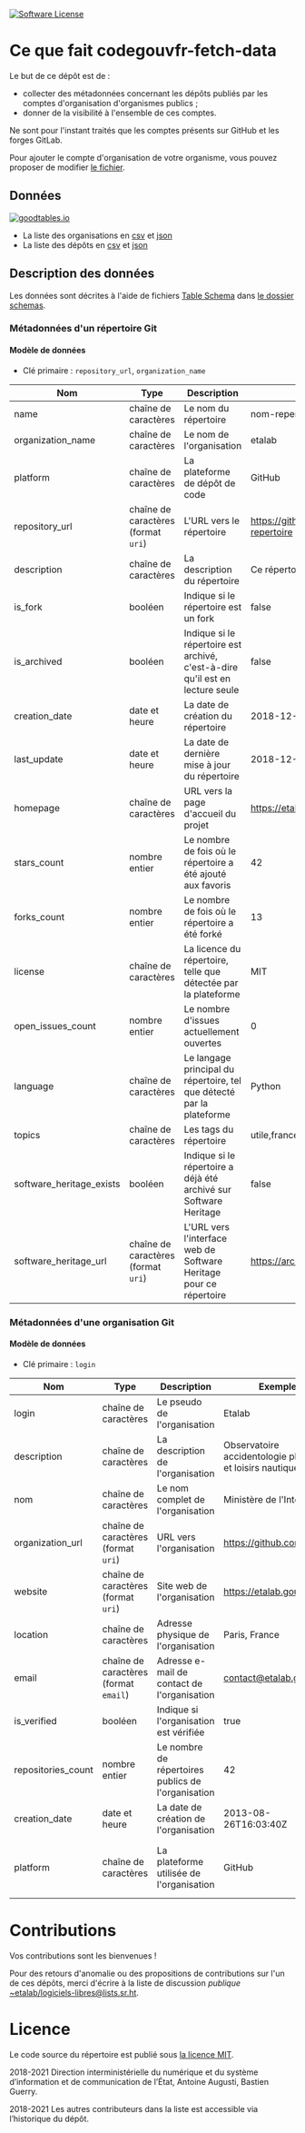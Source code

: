 [![Software License](https://img.shields.io/badge/Licence-MIT-orange.svg?style=flat-square)](https://git.sr.ht/~etalab/codegouvfr-fetch-data/tree/master/item/LICENSE.md)

# Ce que fait codegouvfr-fetch-data

Le but de ce dépôt est de :

- collecter des métadonnées concernant les dépôts publiés par les comptes d'organisation d'organismes publics ;
- donner de la visibilité à l'ensemble de ces comptes.

Ne sont pour l'instant traités que les comptes présents sur GitHub et les forges GitLab.

Pour ajouter le compte d'organisation de votre organisme, vous pouvez proposer de modifier [le fichier](https://git.sr.ht/~etalab/codegouvfr-sources/blob/master/comptes-organismes-publics).

## Données

[![goodtables.io](https://goodtables.io/badge/github/etalab/data-codes-sources-fr.svg)](https://goodtables.io/github/etalab/data-codes-sources-fr)

- La liste des organisations en [csv](/data/organizations/csv/all.csv) et [json](/data/organizations/json/all.json)
- La liste des dépôts en [csv](/data/repositories/csv/all.csv) et [json](/data/repositories/json/all.json)

## Description des données

Les données sont décrites à l'aide de fichiers [Table Schema](https://frictionlessdata.io/specs/table-schema/) dans [le dossier schemas](./schemas/).

### Métadonnées d'un répertoire Git

#### Modèle de données

- Clé primaire : `repository_url`, `organization_name`

| Nom                      | Type                                | Description                                                                   | Exemple                                  | Propriétés                                     |
|--------------------------|-------------------------------------|-------------------------------------------------------------------------------|------------------------------------------|------------------------------------------------|
| name                     | chaîne de caractères                | Le nom du répertoire                                                          | nom-repertoire                           | Valeur obligatoire                             |
| organization_name        | chaîne de caractères                | Le nom de l'organisation                                                      | etalab                                   | Valeur obligatoire                             |
| platform                 | chaîne de caractères                | La plateforme de dépôt de code                                                | GitHub                                   | Valeur obligatoire, autorisées : GitHub,GitLab |
| repository_url           | chaîne de caractères (format `uri`) | L'URL vers le répertoire                                                      | https://github.com/etalab/nom-repertoire | Valeur obligatoire                             |
| description              | chaîne de caractères                | La description du répertoire                                                  | Ce répertoire est utile                  | Valeur optionnelle                             |
| is_fork                  | booléen                             | Indique si le répertoire est un fork                                          | false                                    | Valeur obligatoire                             |
| is_archived              | booléen                             | Indique si le répertoire est archivé, c'est-à-dire qu'il est en lecture seule | false                                    | Valeur obligatoire                             |
| creation_date            | date et heure                       | La date de création du répertoire                                             | 2018-12-01T20:00:55Z                     | Valeur obligatoire                             |
| last_update              | date et heure                       | La date de dernière mise à jour du répertoire                                 | 2018-12-01T20:00:55Z                     | Valeur obligatoire                             |
| homepage                 | chaîne de caractères                | URL vers la page d'accueil du projet                                          | https://etalab.gouv.fr                   | Valeur optionnelle                             |
| stars_count              | nombre entier                       | Le nombre de fois où le répertoire a été ajouté aux favoris                   | 42                                       | Valeur obligatoire, Valeur minimale : 0        |
| forks_count              | nombre entier                       | Le nombre de fois où le répertoire a été forké                                | 13                                       | Valeur obligatoire, Valeur minimale : 0        |
| license                  | chaîne de caractères                | La licence du répertoire, telle que détectée par la plateforme                | MIT                                      | Valeur optionnelle                             |
| open_issues_count        | nombre entier                       | Le nombre d'issues actuellement ouvertes                                      | 0                                        | Valeur obligatoire, Valeur minimale : 0        |
| language                 | chaîne de caractères                | Le langage principal du répertoire, tel que détecté par la plateforme         | Python                                   | Valeur optionnelle                             |
| topics                   | chaîne de caractères                | Les tags du répertoire                                                        | utile,france,opendata                    | Valeur optionnelle                             |
| software_heritage_exists | booléen                             | Indique si le répertoire a déjà été archivé sur Software Heritage             | false                                    | Valeur obligatoire                             |
| software_heritage_url    | chaîne de caractères (format `uri`) | L'URL vers l'interface web de Software Heritage pour ce répertoire            | https://archive.softwareheritage...      | Valeur obligatoire                             |

### Métadonnées d'une organisation Git

#### Modèle de données

- Clé primaire : `login`

| Nom                | Type                                  | Description                                        | Exemple                                                    | Propriétés                                             |
|--------------------|---------------------------------------|----------------------------------------------------|------------------------------------------------------------|--------------------------------------------------------|
| login              | chaîne de caractères                  | Le pseudo de l'organisation                        | Etalab                                                     | Valeur obligatoire                                     |
| description        | chaîne de caractères                  | La description de l'organisation                   | Observatoire accidentologie plaisance et loisirs nautiques | Valeur optionnelle                                     |
| nom                | chaîne de caractères                  | Le nom complet de l'organisation                   | Ministère de l'Intérieur                                   | Valeur optionnelle                                     |
| organization_url   | chaîne de caractères (format `uri`)   | URL vers l'organisation                            | https://github.com/etalab                                  | Valeur obligatoire                                     |
| website            | chaîne de caractères (format `uri`)   | Site web de l'organisation                         | https://etalab.gouv.fr                                     | Valeur optionnelle                                     |
| location           | chaîne de caractères                  | Adresse physique de l'organisation                 | Paris, France                                              | Valeur optionnelle                                     |
| email              | chaîne de caractères (format `email`) | Adresse e-mail de contact de l'organisation        | contact@etalab.gouv.fr                                     | Valeur optionnelle                                     |
| is_verified        | booléen                               | Indique si l'organisation est vérifiée             | true                                                       | Valeur optionnelle                                     |
| repositories_count | nombre entier                         | Le nombre de répertoires publics de l'organisation | 42                                                         | Valeur obligatoire, Valeur minimale : 0                |
| creation_date      | date et heure                         | La date de création de l'organisation              | 2013-08-26T16:03:40Z                                       | Valeur optionnelle                                     |
| platform           | chaîne de caractères                  | La plateforme utilisée de l'organisation           | GitHub                                                     | Valeur obligatoire, Valeurs autorisées : GitHub,GitLab |

# Contributions

Vos contributions sont les bienvenues !

Pour des retours d'anomalie ou des propositions de contributions sur
l'un de ces dépôts, merci d'écrire à la liste de discussion *publique*
[~etalab/logiciels-libres@lists.sr.ht](mailto:~etalab/logiciels-libres@lists.sr.ht).

# Licence

Le code source du répertoire est publié sous [la licence MIT](LICENSE.md).

2018-2021 Direction interministérielle du numérique et du système d’information et de communication de l’État, Antoine Augusti, Bastien Guerry.

2018-2021 Les autres contributeurs dans la liste est accessible via l’historique du dépôt.
